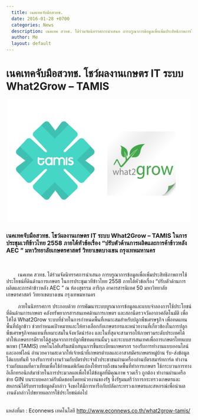 ```yaml
---
  title: เนคเทคจับมือสวทช.
  date: 2016-01-28 +0700		  
  categories: News		
  description: เนคเทค สวทช. ได้ร่วมจัดนิทรรศการนำเสนอ การบรูณาการข้อมูลเพื่อเพิ่มประสิทธิภาพการใช้ประโยชน์ที่ดินด้านการเกษตร
  author: Me		 
  layout: default
---
```



# เนคเทคจับมือสวทช. โชว์ผลงานเกษตร IT ระบบ What2Grow – TAMIS  

<div style="text-align:center" markdown="1">
<img src="/pics/news/What2Grow-TAMIS.png" alt="Drawing" style="width: 500px;"/>
</div>

### เนคเทคจับมือสวทช. โชว์ผลงานเกษตร IT ระบบ What2Grow – TAMIS ในการประชุมเวทีข้าวไทย 2558 ภายใต้หัวข้อเรื่อง “ปรับตัวด้านการผลิตและการค้าข้าวหลัง AEC ” มหาวิทยาลัยเกษตรศาสตร์ วิทยาเขตบางเขน กรุงเทพมหานคร  
<br>
<p>&emsp;&emsp; เนคเทค สวทช. ได้ร่วมจัดนิทรรศการนำเสนอ การบรูณาการข้อมูลเพื่อเพิ่มประสิทธิภาพการใช้ประโยชน์ที่ดินด้านการเกษตร ในการประชุมเวทีข้าวไทย 2558 ภายใต้หัวข้อเรื่อง “ปรับตัวด้านการผลิตและการค้าข้าวหลัง AEC ” ณ ห้องสุธรรม อารีกุล อาคารสารนิเทศ 50  มหาวิทยาลัยเกษตรศาสตร์ วิทยาเขตบางเขน กรุงเทพมหานคร</p>

<p>&emsp;&emsp; ภายในนิทรรศการ ประกอบด้วย การพัฒนาระบบบูรณาการข้อมูลและแบบจำลองการใช้ประโยชน์ที่ดินด้านการเกษตร คลังทรัพยากรสารสนเทศด้านการเกษตร และสถานีตรวจวัดอากาศอัตโนมัติ เพื่อให้ได้ What2Grow ระบบที่ช่วยในการกำหนดพื้นที่เหมาะสมสำหรับปลูกพืชเศรษฐกิจ เพื่อทดแทนพื้นที่ปลูกข้าว ช่วยกำหนดเป้าหมายและให้ทางเลือกกับเกษตรกรและหน่วยงานที่เกี่ยวข้องในการปลูกพืชเศรษฐกิจทดแทนที่เหมาะสมในจังหวัดนำร่อง และในที่สุดจะสามารถให้ภาพรวมระดับประเทศได้ ทำให้เกษตรกรมีรายได้สูงสุดจากการปลูกพืชทดแทนนั้นๆ และระบบสารสนเทศเพื่อการเกษตรไทยแบบพกพา (TAMIS) เทคโนโลยีเสริมสนับสนุนการขึ้นทะเบียนเกษตรกร รองรับการทำงานแบบออนไลน์และออฟไลน์ อำนวยความสะดวกให้เจ้าหน้าที่เกษตรตำบลและอาสาสมัครเกษตรหมู่บ้าน รับ-ส่งข้อมูลได้แบบทันที รองรับการทำงานร่วมกับบัตรประจำตัวประชาชนผ่านเครื่องอ่านบัตรสมาร์ทการ์ด ทำงานร่วมกับแผนที่ดาวเทียมเพื่อใช้กำหนดพิกัดแปลงให้ทราบถึงขนาดพื้นที่ทำการเกษตร ใช้กระบวนการทางอิเล็กทรอนิกส์มาช่วยในการประมวลผลเพื่อให้ได้ข้อมูลที่มีคุณภาพ รวดเร็ว ถูกต้อง ทำงานผ่านเครือข่าย GIN บนระบบคลาวด์รับผิดชอบโดยหน่วยงานของรัฐ ซึ่งรัฐมนตรีว่าการกระทรวงเกษตรและสหกรณ์ได้รับทราบข้อมูลดังกล่าว   จึงขอให้มีการหารือกับปลัดกระทรวงเกษตรและสหกรณ์เพื่อนำผลงานดังกล่าวไปขยายผลการใช้ประโยชน์ต่อไป</p>
<br>
แหล่งที่มา : Econnews เทคโนโลยี <a href="http://www.econnews.co.th/what2grow-tamis/" target="blank">http://www.econnews.co.th/what2grow-tamis/</a>
<br>
